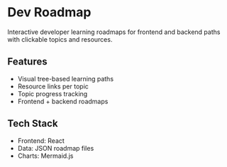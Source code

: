 # Dev Roadmap

Interactive developer learning roadmaps for frontend and backend paths with clickable topics and resources.

## Features
- Visual tree-based learning paths
- Resource links per topic
- Topic progress tracking
- Frontend + backend roadmaps

## Tech Stack
- Frontend: React
- Data: JSON roadmap files
- Charts: Mermaid.js
